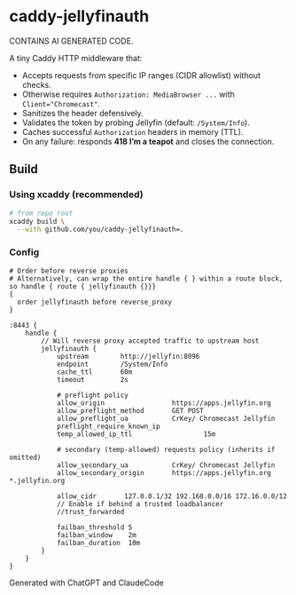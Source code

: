 # caddy-jellyfinauth

CONTAINS AI GENERATED CODE.

A tiny Caddy HTTP middleware that:
- Accepts requests from specific IP ranges (CIDR allowlist) without checks.
- Otherwise requires `Authorization: MediaBrowser ...` with `Client="Chromecast"`.
- Sanitizes the header defensively.
- Validates the token by probing Jellyfin (default: `/System/Info`).
- Caches successful `Authorization` headers in memory (TTL).
- On any failure: responds **418 I’m a teapot** and closes the connection.

## Build

### Using xcaddy (recommended)
```bash
# from repo root
xcaddy build \
  --with github.com/you/caddy-jellyfinauth=.
```

### Config
```
# Order before reverse proxies
# Alternatively, can wrap the entire handle { } within a route block, so handle { route { jellyfinauth {}}}
{
  order jellyfinauth before reverse_proxy
}

:8443 {
	handle {
	    // Will reverse proxy accepted traffic to upstream host
	    jellyfinauth {
            upstream        http://jellyfin:8096
            endpoint        /System/Info
            cache_ttl       60m
            timeout         2s

            # preflight policy
            allow_origin                 https://apps.jellyfin.org
            allow_preflight_method       GET POST
            allow_preflight_ua           CrKey/ Chromecast Jellyfin
            preflight_require_known_ip
            temp_allowed_ip_ttl                  15m

            # secondary (temp-allowed) requests policy (inherits if omitted)
            allow_secondary_ua           CrKey/ Chromecast Jellyfin
            allow_secondary_origin       https://apps.jellyfin.org *.jellyfin.org

            allow_cidr       127.0.0.1/32 192.168.0.0/16 172.16.0.0/12
            // Enable if behind a trusted loadbalancer
            //trust_forwarded

            failban_threshold 5
            failban_window    2m
            failban_duration  10m
        }
	}
}
```

Generated with ChatGPT and ClaudeCode
